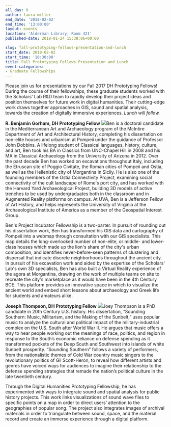 ```yaml
---
all_day: 0
author: laura-miller
end_date: '2018-02-02'
end_time: '13:00:00'
layout: events
location: 'Alderman Library, Room 421'
published-date: 2018-01-24 15:38:06+00:00

slug: fall-prototyping-fellows-presentation-and-lunch
start_date: 2018-02-02
start_time: '10:30:00'
title: Fall Prototyping Fellows Presentation and Lunch
event-categories:
- Graduate Fellowships
---
```


Please join us for presentations by our Fall 2017 DH Prototyping Fellows! During the course of their fellowships, these graduate students worked with the Scholars’ Lab R&D team to rapidly develop their project ideas and position themselves for future work in digital humanities. Their cutting-edge work draws together approaches in GIS, sound and spatial analysis, towards the creation of digitally immersive experiences. _Lunch will follow._

**R. Benjamin Gorham, DH Prototyping Fellow**
![](https://gallery.mailchimp.com/3ac105f4d87dddbd34542ab41/images/bd0a2914-bacc-4e26-b484-bab83b6c1c6f.jpg)Ben is a doctoral candidate in the Mediterranean Art and Archaeology program of the McIntire Department of Art and Architectural History, completing his dissertation on non-elite houses and urbanism at Pompeii under the guidance of Professor John Dobbins. A lifelong student of Classical languages, history, culture, and art, Ben took his BA in Classics from UNC-Chapel Hill in 2008 and his MA in Classical Archaeology from the University of Arizona in 2012. Over the past decade Ben has worked on excavations throughout Italy, including the Etruscan site of Poggio Civitate, the Roman cities of Pompeii and Ostia, as well as the Hellenistic city of Morgantina in Sicily. He is also one of the founding members of the Ostia Connectivity Project, examining social connectivity of the cult landscape of Rome's port city, and has worked with the Harvard Yard Archaeological Project, building 3D models of active trenches to be used by undergraduates both in the classroom and in Augmented Reality platforms on campus. At UVA, Ben is a Jefferson Fellow of Art History, and helps represents the University of Virginia at the Archaeological Institute of America as a member of the Geospatial Interest Group.

Ben's Project Incubator Fellowship is a two-parter. In pursuit of rounding out his dissertation work, Ben has transformed his GIS data and cartography of Pompeii into a webmap through consultation with our GIS specialists. This map details the long-overlooked number of non-elite, or middle- and lower-class houses which made up the lion's share of the city's urban composition, and identifies never-before-seen patterns of clustering and dispersal that indicate discrete neighborhoods throughout the ancient city. In pursuit of his excavation work and aided by the expertise of the Scholars' Lab's own 3D specialists, Ben has also built a Virtual Reality experience of the agora at Morgantina, drawing on the work of multiple teams on site to recreate the city's marketplace as it would have been in the 4th Century BCE. This platform provides an innovative space in which to visualize the ancient world and embed short lessons about archaeology and Greek life for students and amateurs alike.

**Joseph Thompson, DH Prototyping Fellow**
![](https://gallery.mailchimp.com/3ac105f4d87dddbd34542ab41/images/dd91763e-9abc-43ad-a611-159f550fdd24.jpeg)Joey Thompson is a PhD candidate in 20th Century U.S. history. His dissertation, “Sounding Southern: Music, Militarism, and the Making of the Sunbelt,” uses popular music to analyze the cultural and political impact of the military-industrial complex on the U.S. South after World War II. He argues that music offers a way to hear people working out the meanings of race, politics, and region in response to the South’s economic reliance on defense spending as it transformed pockets of the Deep South and Southwest into islands of white Sunbelt prosperity. “Sounding Southern” follows a variety of performers, from the nationalistic themes of Cold War country music singers to the revolutionary politics of Gil Scott-Heron, to reveal how different artists and genres have voiced ways for audiences to imagine their relationship to the defense spending strategies that remade the nation’s political culture in the late twentieth century.

Through the Digital Humanities Prototyping Fellowship, he has experimented with ways to integrate sound and spatial analysis for public history projects. This work links visualizations of sound wave files to specific points on a map in order to direct users’ attention to the geographies of popular song. The project also integrates images of archival materials in order to triangulate between sound, space, and the material record and create an immerse experience through a digital platform.
